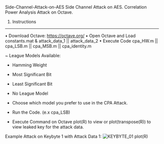 Side-Channel-Attack-on-AES
Side Channel Attack on AES. Correlation Power Analysis Attack on Octave.

1. Instructions
--------------------------------------------------------------------------------

• Download Octave: https://octave.org/
• Open Octave and Load constants.mat & attack_data_1 || attack_data_2
• Execute Code cpa_HW.m || cpa_LSB.m || cpa_MSB.m || cpa_identity.m

~ League Models Available:

* Hamming Weight
* Most Significant Bit
* Least Significant Bit
* No League Model

* Choose which model you prefer to use in the CPA Attack.
* Run the Code. (e.x cpa_LSB)
* Execute Command on Octave plot(R) to view or plot(transpose(R)) to view leaked key for the attack data.


Example Attack on Keybyte 1 with Attack Data 1:
![KEYBYTE_01](https://github.com/Xristosxmp/Side-Channel-Attack-on-AES/assets/72732882/e64d2b6f-a234-41fa-98ba-7386abf7fa1b)
plot(R)


